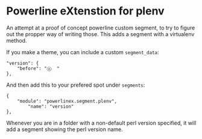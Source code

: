 # Powerline eXtenstion for plenv

An attempt at a proof of concept powerline custom segment, to try to figure out
the propper way of writing those. This adds a segment with a virtualenv method.

If you make a theme, you can include a custom `segment_data`:

    "version": {
        "before": "ⓔ  "
    },

And then add this to your prefered spot under `segments`:

    {
        "module": "powerlinex.segment.plenv",
            "name": "version"
    },

Whenever you are in a folder with a non-default perl version specified, it will
add a segment showing the perl version name.
